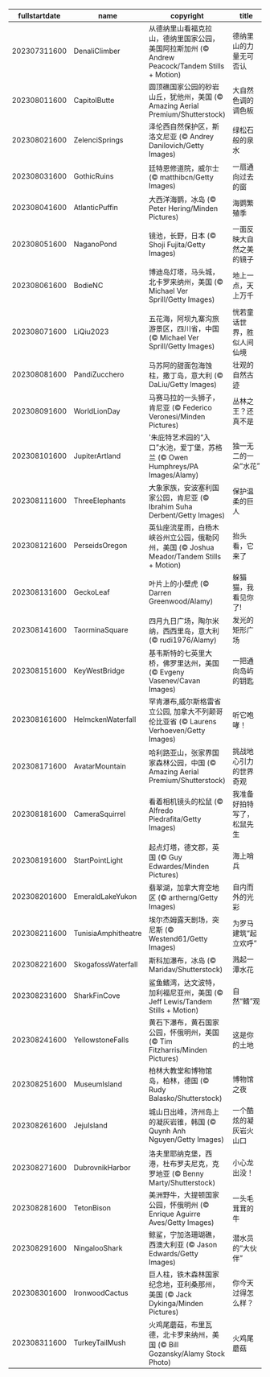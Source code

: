 |fullstartdate|name|copyright|title|image|
|--|--|--|--|--|
202307311600|DenaliClimber|从德纳里山看福克拉山，德纳里国家公园，美国阿拉斯加州 (© Andrew Peacock/Tandem Stills + Motion)|德纳里山的力量无可否认|![](/zh-CN/2023/08/202307311600DenaliClimber.jpg)|
202308011600|CapitolButte|圆顶礁国家公园的砂岩山丘，犹他州，美国 (© Amazing Aerial Premium/Shutterstock)|大自然色调的调色板|![](/zh-CN/2023/08/202308011600CapitolButte.jpg)|
202308021600|ZelenciSprings|泽伦西自然保护区，斯洛文尼亚 (© Andrey Danilovich/Getty Images)|绿松石般的泉水|![](/zh-CN/2023/08/202308021600ZelenciSprings.jpg)|
202308031600|GothicRuins|廷特恩修道院，威尔士 (© matthibcn/Getty Images)|一扇通向过去的窗|![](/zh-CN/2023/08/202308031600GothicRuins.jpg)|
202308041600|AtlanticPuffin|大西洋海鹦，冰岛 (© Peter Hering/Minden Pictures)|海鹦繁殖季|![](/zh-CN/2023/08/202308041600AtlanticPuffin.jpg)|
202308051600|NaganoPond|镜池，长野，日本 (© Shoji Fujita/Getty Images)|一面反映大自然之美的镜子|![](/zh-CN/2023/08/202308051600NaganoPond.jpg)|
202308061600|BodieNC|博迪岛灯塔，马头城，北卡罗来纳州，美国 (© Michael Ver Sprill/Getty Images)|地上一点，天上万千|![](/zh-CN/2023/08/202308061600BodieNC.jpg)|
202308071600|LiQiu2023|五花海，阿坝九寨沟旅游景区，四川省，中国 (© Michael Ver Sprill/Getty Images)|恍若童话世界，胜似人间仙境|![](/zh-CN/2023/08/202308071600LiQiu2023.jpg)|
202308081600|PandiZucchero|马苏阿的甜面包海蚀柱，撒丁岛，意大利 (© DaLiu/Getty Images)|壮观的自然古迹|![](/zh-CN/2023/08/202308081600PandiZucchero.jpg)|
202308091600|WorldLionDay|马赛马拉的一头狮子，肯尼亚 (© Federico Veronesi/Minden Pictures)|丛林之王？还真不是|![](/zh-CN/2023/08/202308091600WorldLionDay.jpg)|
202308101600|JupiterArtland|'朱庇特艺术园的“入口”水池，爱丁堡，苏格兰 (© Owen Humphreys/PA Images/Alamy)|独一无二的一朵“水花”|![](/zh-CN/2023/08/202308101600JupiterArtland.jpg)|
202308111600|ThreeElephants|大象家族，安波塞利国家公园，肯尼亚 (© Ibrahim Suha Derbent/Getty Images)|保护温柔的巨人|![](/zh-CN/2023/08/202308111600ThreeElephants.jpg)|
202308121600|PerseidsOregon|英仙座流星雨，白杨木峡谷州立公园，俄勒冈州，美国 (© Joshua Meador/Tandem Stills + Motion)|抬头看，它来了|![](/zh-CN/2023/08/202308121600PerseidsOregon.jpg)|
202308131600|GeckoLeaf|叶片上的小壁虎 (© Darren Greenwood/Alamy)|躲猫猫，我看见你了!|![](/zh-CN/2023/08/202308131600GeckoLeaf.jpg)|
202308141600|TaorminaSquare|四月九日广场，陶尔米纳，西西里岛，意大利 (© rudi1976/Alamy)|发光的矩形广场|![](/zh-CN/2023/08/202308141600TaorminaSquare.jpg)|
202308151600|KeyWestBridge|基韦斯特的七英里大桥，佛罗里达州，美国 (© Evgeny Vasenev/Cavan Images)|一把通向岛屿的钥匙|![](/zh-CN/2023/08/202308151600KeyWestBridge.jpg)|
202308161600|HelmckenWaterfall|罕肯瀑布,威尔斯格雷省立公园, 加拿大不列颠哥伦比亚省 (© Laurens Verhoeven/Getty Images)|听它咆哮！|![](/zh-CN/2023/08/202308161600HelmckenWaterfall.jpg)|
202308171600|AvatarMountain|哈利路亚山，张家界国家森林公园，中国 (© Amazing Aerial Premium/Shutterstock)|挑战地心引力的世界奇观|![](/zh-CN/2023/08/202308171600AvatarMountain.jpg)|
202308181600|CameraSquirrel|看着相机镜头的松鼠 (© Alfredo Piedrafita/Getty Images)|我准备好拍特写了，松鼠先生|![](/zh-CN/2023/08/202308181600CameraSquirrel.jpg)|
202308191600|StartPointLight|起点灯塔，德文郡，英国 (© Guy Edwardes/Minden Pictures)|海上哨兵|![](/zh-CN/2023/08/202308191600StartPointLight.jpg)|
202308201600|EmeraldLakeYukon|翡翠湖，加拿大育空地区 (© artherng/Getty Images)|自内而外的光彩|![](/zh-CN/2023/08/202308201600EmeraldLakeYukon.jpg)|
202308211600|TunisiaAmphitheatre|埃尔杰姆露天剧场，突尼斯 (© Westend61/Getty Images)|为罗马建筑“起立欢呼”|![](/zh-CN/2023/08/202308211600TunisiaAmphitheatre.jpg)|
202308221600|SkogafossWaterfall|斯科加瀑布，冰岛 (© Maridav/Shutterstock)|溅起一潭水花|![](/zh-CN/2023/08/202308221600SkogafossWaterfall.jpg)|
202308231600|SharkFinCove|鲨鱼鳍湾，达文波特，加利福尼亚州，美国 (© Jeff Lewis/Tandem Stills + Motion)|自然“鳍”观|![](/zh-CN/2023/08/202308231600SharkFinCove.jpg)|
202308241600|YellowstoneFalls|黄石下瀑布，黄石国家公园，怀俄明州，美国 (© Tim Fitzharris/Minden Pictures)|这是你的土地|![](/zh-CN/2023/08/202308241600YellowstoneFalls.jpg)|
202308251600|MuseumIsland|柏林大教堂和博物馆岛，柏林，德国 (© Rudy Balasko/Shutterstock)|博物馆之夜|![](/zh-CN/2023/08/202308251600MuseumIsland.jpg)|
202308261600|JejuIsland|城山日出峰，济州岛上的凝灰岩锥，韩国 (© Quynh Anh Nguyen/Getty Images)|一个酷炫的凝灰岩火山口|![](/zh-CN/2023/08/202308261600JejuIsland.jpg)|
202308271600|DubrovnikHarbor|洛夫里耶纳克堡，西港，杜布罗夫尼克，克罗地亚 (© Benny Marty/Shutterstock)|小心龙出没！|![](/zh-CN/2023/08/202308271600DubrovnikHarbor.jpg)|
202308281600|TetonBison|美洲野牛，大提顿国家公园，怀俄明州 (© Enrique Aguirre Aves/Getty Images)|一头毛茸茸的牛|![](/zh-CN/2023/08/202308281600TetonBison.jpg)|
202308291600|NingalooShark|鲸鲨，宁加洛珊瑚礁，西澳大利亚 (© Jason Edwards/Getty Images)|潜水员的“大伙伴”|![](/zh-CN/2023/08/202308291600NingalooShark.jpg)|
202308301600|IronwoodCactus|巨人柱，铁木森林国家纪念地，亚利桑那州，美国 (© Jack Dykinga/Minden Pictures)|你今天过得怎么样？|![](/zh-CN/2023/08/202308301600IronwoodCactus.jpg)|
202308311600|TurkeyTailMush|火鸡尾蘑菇，布里瓦德，北卡罗来纳州，美国 (© Bill Gozansky/Alamy Stock Photo)|火鸡尾蘑菇|![](/zh-CN/2023/08/202308311600TurkeyTailMush.jpg)|
